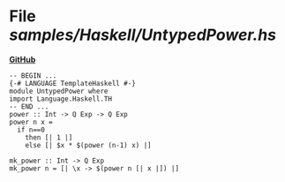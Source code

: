 # File _samples/Haskell/UntypedPower.hs_
**[GitHub](https://github.com/softlang/yas/blob/master/samples/Haskell/UntypedPower.hs)**
```
-- BEGIN ...
{-# LANGUAGE TemplateHaskell #-}
module UntypedPower where
import Language.Haskell.TH
-- END ...
power :: Int -> Q Exp -> Q Exp
power n x =
  if n==0
    then [| 1 |]
    else [| $x * $(power (n-1) x) |]

mk_power :: Int -> Q Exp
mk_power n = [| \x -> $(power n [| x |]) |]
```
